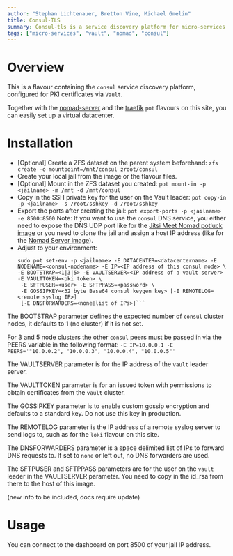 ```yaml
---
author: "Stephan Lichtenauer, Bretton Vine, Michael Gmelin"
title: Consul-TLS
summary: Consul-tls is a service discovery platform for micro-services integrated with Vault.
tags: ["micro-services", "vault", "nomad", "consul"]
---
```


# Overview

This is a flavour containing the ```consul``` service discovery platform, configured for PKI certificates  via ```Vault```.

Together with the [nomad-server](https://potluck.honeyguide.net/blog/nomad-server/) and the [traefik](https://potluck.honeyguide.net/blog/traefik-consul/) ```pot``` flavours on this site, you can easily set up a virtual datacenter.

# Installation

* [Optional] Create a ZFS dataset on the parent system beforehand:
  ```zfs create -o mountpoint=/mnt/consul zroot/consul```
* Create your local jail from the image or the flavour files.
* [Optional] Mount in the ZFS dataset you created:
  ```pot mount-in -p <jailname> -m /mnt -d /mnt/consul```
* Copy in the SSH private key for the user on the Vault leader:
  ```pot copy-in -p <jailname> -s /root/sshkey -d /root/sshkey```
* Export the ports after creating the jail:
  ```pot export-ports -p <jailname> -e 8500:8500```
  Note: If you want to use the ```consul``` DNS service, you either need to expose the DNS UDP port like for the [Jitsi Meet Nomad potluck image](https://potluck.honeyguide.net/blog/jitsi-meet-nomad/) or you need to clone the jail and assign a host IP address (like for the [Nomad Server image](https://potluck.honeyguide.net/blog/nomad-server/)).
* Adjust to your environment:
  ```
  sudo pot set-env -p <jailname> -E DATACENTER=<datacentername> -E NODENAME=<consul-nodename> -E IP=<IP address of this consul node> \
  -E BOOTSTRAP=<1|3|5> -E VAULTSERVER=<IP address of a vault server> -E VAULTTOKEN=<pki token> \
   -E SFTPUSER=<user> -E SFTPPASS=<password> \
   -E GOSSIPKEY=<32 byte Base64 consul keygen key> [-E REMOTELOG=<remote syslog IP>]
   [-E DNSFORWARDERS=<none|list of IPs>]```

The BOOTSTRAP parameter defines the expected number of ```consul``` cluster nodes, it defaults to 1 (no cluster) if it is not set.

For 3 and 5 node clusters the other ```consul``` peers must be passed in via the PEERS variable in the following format:
```-E IP=10.0.0.1 -E PEERS='"10.0.0.2", "10.0.0.3", "10.0.0.4", "10.0.0.5"'```

The VAULTSERVER parameter is for the IP address of the ```vault``` leader server.

The VAULTTOKEN parameter is for an issued token with permissions to obtain certificates from the ```vault``` cluster.

The GOSSIPKEY parameter is to enable custom gossip encryption and defaults to a standard key. Do not use this key in production.

The REMOTELOG parameter is the IP address of a remote syslog server to send logs to, such as for the ```loki``` flavour on this site.

The DNSFORWARDERS parameter is a space delimited list of IPs to forward DNS requests to. If set to `none` or left out, no DNS forwarders are used.

The SFTPUSER and SFTPPASS parameters are for the user on the ```vault``` leader in the VAULTSERVER parameter. You need to copy in the id_rsa from there to the host of this image.

(new info to be included, docs require update)

# Usage

You can connect to the dashboard on port 8500 of your jail IP address.
